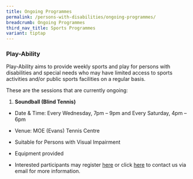 ```yaml
---
title: Ongoing Programmes
permalink: /persons-with-disabilities/ongoing-programmes/
breadcrumb: Ongoing Programmes
third_nav_title: Sports Programmes
variant: tiptap
---
```

<h3>Play-Ability</h3>
<p>Play-Ability aims to provide weekly sports and play for persons with disabilities
and special needs who may have limited access to sports activities and/or
public sports facilities on a regular basis.</p>
<p>These are the sessions that are currently ongoing:</p>
<ol data-tight="true" class="tight">
<li>
<p><strong>Soundball (Blind Tennis)</strong>
</p>
</li>
</ol>
<ul>
<li>
<p>Date &amp; Time: Every Wednesday, 7pm – 9pm and Every Saturday, 4pm –
6pm</p>
</li>
<li>
<p>Venue: MOE (Evans) Tennis Centre</p>
</li>
<li>
<p>Suitable for Persons with Visual Impairment</p>
</li>
<li>
<p>Equipment provided</p>
</li>
<li>
<p>Interested participants may register <a href="https://go.gov.sg/dsmp-mailinglist" rel="noopener noreferrer nofollow" target="_blank">here</a> or click <a href="mailto:inclusivesport@sport.gov.sg" rel="noopener noreferrer nofollow" target="_blank">here</a> to
contact us via email for more information.</p>
</li>
</ul>
<p></p>